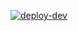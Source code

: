 [![deploy-dev](https://github.com/Horsty80/api/actions/workflows/deploy-dev.yml/badge.svg?branch=main)](https://github.com/Horsty80/api/actions/workflows/deploy-dev.yml)